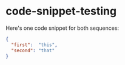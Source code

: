 # code-snippet-testing

Here's one code snippet for both sequences:

```json scalpel file=  
{
  "first":  "this",
  "second": "that"
}
```
